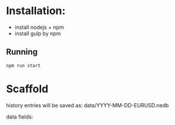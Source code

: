Installation:
====
- install nodejs + npm
- install gulp by npm

Running
----
`npm run start`

Scaffold
====
history entries will be saved as:
data/YYYY-MM-DD-EURUSD.nedb

data fields:
